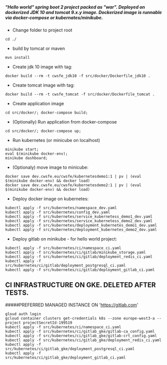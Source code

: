 ##### "Hello world" spring boot 2 project packed as "war". Deployed on dockerized JDK 10 and tomcat 9.x.y image. Dockerized image is runnable via docker-compose or kubernates/minikube.

* Change folder to project root
```
cd ./
```

* build by tomcat or maven
```
mvn install
```

* Create jdk 10 image with tag:
```
docker build --rm -t cwsfe_jdk10 -f src/docker/Dockerfile_jdk10 .
```

* Create tomcat image with tag:
```
docker build --rm -t cwsfe_tomcat -f src/docker/Dockerfile_tomcat .
```

* Create application image
```
cd src/docker/; docker-compose build;
```

* (Optionally) Run application from docker-compose
```
cd src/docker/; docker-compose up;
```

* Run kubernetes (or minicube on localhost)
```
minikube start;
eval $(minikube docker-env);
minikube dashboard;
```

* (Optionaly) move image to minicube:
```
docker save dev.cwsfe.eu/cwsfe/kubernetesdemo1:1 | pv | (eval $(minikube docker-env) && docker load)
docker save dev.cwsfe.eu/cwsfe/kubernetesdemo2:1 | pv | (eval $(minikube docker-env) && docker load)
```

* Deploy docker image on kubernetes:
```
kubectl apply -f src/kubernetes/namespace_dev.yaml
kubectl apply -f src/kubernetes/config_dev.yaml 
kubectl apply -f src/kubernetes/service_kubernetess_demo1_dev.yaml
kubectl apply -f src/kubernetes/service_kubernetess_demo2_dev.yaml
kubectl apply -f src/kubernetes/deployment_kubernetes_demo1_dev.yaml
kubectl apply -f src/kubernetes/deployment_kubernetes_demo2_dev.yaml
```

* Deploy gitlab on minikube - for hello world project:
```
kubectl apply -f src/kubernetes/ci/namespace_ci.yaml
kubectl apply -f src/kubernetes/ci/gitlab/minikube_storage.yaml
kubectl apply -f src/kubernetes/ci/gitlab/deployment_redis_ci.yaml
kubectl apply -f src/kubernetes/ci/gitlab/deployment_postgresql_ci.yaml
kubectl apply -f src/kubernetes/ci/gitlab/deployment_gitlab_ci.yaml
```

CI INFRASTRUCTURE ON GKE. DELETED AFTER TESTS. 
---
#####PREFERRED MANAGED INSTANCE ON 'https://gitlab.com'

```
gloud auth login
gcloud container clusters get-credentials k8s --zone europe-west3-a --project projectSecretId-199519
kubectl apply -f src/kubernetes/ci/namespace_ci.yaml
kubectl apply -f src/kubernetes/ci/gitlab_gke/gitlab-ca_config.yaml
kubectl apply -f src/kubernetes/ci/gitlab_gke/gitlab-crt_config.yaml
kubectl apply -f src/kubernetes/ci/gitlab_gke/deployment_redis_ci.yaml
kubectl apply -f src/kubernetes/ci/gitlab_gke/deployment_postgresql_ci.yaml
kubectl apply -f src/kubernetes/ci/gitlab_gke/deployment_gitlab_ci.yaml
```
